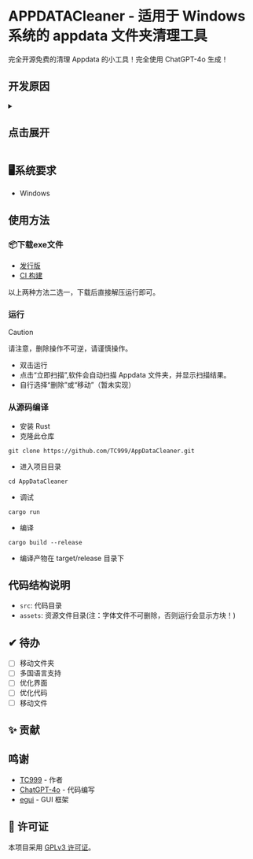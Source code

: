 # APPDATACleaner - 适用于 Windows 系统的 appdata 文件夹清理工具
完全开源免费的清理 Appdata 的小工具！完全使用 ChatGPT-4o 生成！

## 开发原因
  <details>
  <summary><h2>点击展开</h2></summary>
  <p>Windows系统安装的软件卸载时，即使使用了专业软件呢卸载工具卸载后，appdata 中的文件仍旧不会删除，故开发此软件清理。</p>
  <p>本工具使用 Rust 编写，使用 ChatGPT-4o 生成，并使用 egui 构建 GUI。</p>
  <p>本工具完全开源免费，欢迎各位大佬贡献代码。</p>
  </details>

## 🖥系统要求
- Windows

## 使用方法

### 📦下载exe文件
- [发行版](https://github.com/TC999/AppDataCleaner/releases/latest)
- [CI 构建](https://github.com/TC999/AppDataCleaner/actions/workflows/ci.yml)

以上两种方法二选一，下载后直接解压运行即可。

### 运行
> [!caution]
> 
> 请注意，删除操作不可逆，请谨慎操作。
- 双击运行
- 点击“立即扫描”,软件会自动扫描 Appdata 文件夹，并显示扫描结果。
- 自行选择“删除”或“移动”（暂未实现）

### 从源码编译
- 安装 Rust
- 克隆此仓库
```
git clone https://github.com/TC999/AppDataCleaner.git
```
- 进入项目目录
```
cd AppDataCleaner
```
- 调试
```
cargo run
```
- 编译
```
cargo build --release
```
- 编译产物在 target/release 目录下

## 代码结构说明
- `src`: 代码目录
- `assets`: 资源文件目录(注：字体文件不可删除，否则运行会显示方块！)

## ✔ 待办
- [ ] 移动文件夹
- [ ] 多国语言支持
- [ ] 优化界面
- [ ] 优化代码
- [ ] 移动文件
## ✨ 贡献

## 鸣谢
- [TC999](https://github.com/TC999) - 作者
- [ChatGPT-4o](https://chatgpt.com/) - 代码编写
- [egui](https://github.com/emilk/egui) - GUI 框架
## 📝 许可证
本项目采用 [GPLv3 许可证](LICENSE)。